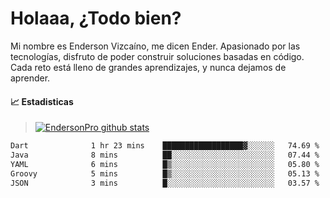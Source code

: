 
# Holaaa, ¿Todo bien?

Mi nombre es Enderson Vizcaíno, me dicen Ender. Apasionado por las tecnologías, disfruto de poder construir soluciones basadas en código. Cada reto está lleno de grandes aprendizajes, y nunca dejamos de aprender. 

#### :chart_with_upwards_trend: Estadisticas
> [![EndersonPro github stats](https://github-readme-stats.vercel.app/api?username=endersonpro&theme=vue-dark&show_icons=true)](https://github.com/anuraghazra/github-readme-stats) 


<!--START_SECTION:waka-->

```txt
Dart              1 hr 23 mins    ██████████████████▓░░░░░░   74.69 %
Java              8 mins          ██░░░░░░░░░░░░░░░░░░░░░░░   07.44 %
YAML              6 mins          █▒░░░░░░░░░░░░░░░░░░░░░░░   05.80 %
Groovy            5 mins          █▒░░░░░░░░░░░░░░░░░░░░░░░   05.13 %
JSON              3 mins          █░░░░░░░░░░░░░░░░░░░░░░░░   03.57 %
```

<!--END_SECTION:waka-->

[website]: https://endersonpro.github.io/portfolio/
[twitter]: https://twitter.com/endersonj_
[youtube]: https://youtube.com/ByEnderson
[instagram]: https://instagram.com/endersonvizc
[linkedin]: https://www.linkedin.com/in/enderson-vizcaino-2aa927175/
